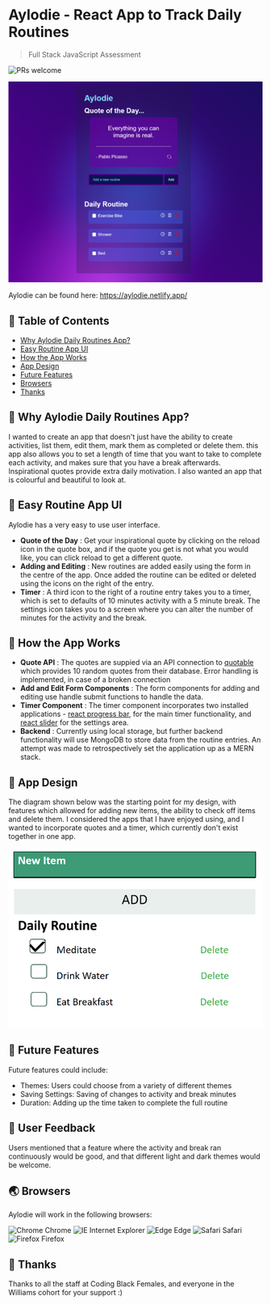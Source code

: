 # Aylodie - React App to Track Daily Routines​

> Full Stack JavaScript Assessment

![PRs welcome](https://img.shields.io/badge/PRs-welcome-ff69b4.svg)

![Aylodie Daily Routines App](image.png)

Aylodie can be found here: https://aylodie.netlify.app/

## 🚩 Table of Contents

- [Why Aylodie Daily Routines App?](#-why-aylodie-daily-routines-app)
- [Easy Routine App UI](#-easy-routine-app-ui)
- [How the App Works](#-how-the-app-works)
- [App Design](#-app-design)
- [Future Features](#-future-features)
- [Browsers](#-browsers)
- [Thanks](#-thanks)


## 🤖 Why Aylodie Daily Routines App?

I wanted to create an app that doesn't just have the ability to create activities, list them, edit them, mark them as completed or delete them. this app also allows you to set a length of time that you want to take to complete each activity, and makes sure that you have a break afterwards. Inspirational quotes provide extra daily motivation.  I also wanted an app that is colourful and beautiful to look at.

## 🚀 Easy Routine App UI

Aylodie has a very easy to use user interface.

* **Quote of the Day** : Get your inspirational quote by clicking on the reload icon in the quote box, and if the quote you get is not what you would like, you can click reload to get a different quote.
* **Adding and Editing** : New routines are added easily using the form in the centre of the app. Once added the routine can be edited or deleted using the icons on the right of the entry.
* **Timer** : A third icon to the right of a routine entry takes you to a timer, which is set to defaults of 10 minutes activity with a 5 minute break.  The settings icon takes you to a screen where you can alter the number of minutes for the activity and the break.

## 🔧 How the App Works

* **Quote API** : The quotes are suppied via an API connection to [quotable](https://github.com/lukePeavey/quotable) which provides 10 random quotes from their database. Error handling is implemented, in case of a broken connection 
* **Add and Edit Form Components** : The form components for adding and editing use handle submit functions to handle the data.
* **Timer Component** : The timer component incorporates two installed applications -  [react progress bar](https://github.com/kevinsqi/react-circular-progressbar), for the main timer functionality, and [react slider](https://github.com/zillow/react-slider) for the settings area.
* **Backend** : Currently using local storage, but further backend functionality will use MongoDB to store data from the routine entries. An attempt was made to retrospectively set the application up as a MERN stack.

## 📜 App Design

The diagram shown below was the starting point for my design, with features which allowed for adding new items, the ability to check off items and delete them. I considered the apps that I have enjoyed using, and I wanted to incorporate quotes and a timer, which currently don't exist together in one app.

![Original App Design](image-1.png)

## 🎨 Future Features

Future features could include:

* Themes: Users could choose from a variety of different themes
* Saving Settings: Saving of changes to activity and break minutes 
* Duration: Adding up the time taken to complete the full routine

## 💬 User Feedback

Users mentioned that a feature where the activity and break ran continuously would be good, and that different light and dark themes would be welcome.

## 🌏 Browsers

Aylodie will work in the following browsers:

 <img src="https://user-images.githubusercontent.com/1215767/34348387-a2e64588-ea4d-11e7-8267-a43365103afe.png" alt="Chrome" width="16px" height="16px" /> Chrome   <img src="https://user-images.githubusercontent.com/1215767/34348590-250b3ca2-ea4f-11e7-9efb-da953359321f.png" alt="IE" width="16px" height="16px" /> Internet Explorer   <img src="https://user-images.githubusercontent.com/1215767/34348380-93e77ae8-ea4d-11e7-8696-9a989ddbbbf5.png" alt="Edge" width="16px" height="16px" /> Edge   <img src="https://user-images.githubusercontent.com/1215767/34348394-a981f892-ea4d-11e7-9156-d128d58386b9.png" alt="Safari" width="16px" height="16px" /> Safari   <img src="https://user-images.githubusercontent.com/1215767/34348383-9e7ed492-ea4d-11e7-910c-03b39d52f496.png" alt="Firefox" width="16px" height="16px" /> Firefox 


## 🍞 Thanks

Thanks to all the staff at Coding Black Females, and everyone in the Williams cohort for your support :) 




